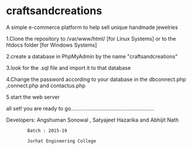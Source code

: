 # craftsandcreations
A simple e-commerce platform to help sell unique handmade jewelries

1.Clone the repository to /var/www/html/ [for Linux Systems] or to the htdocs folder [for Windows Systems]

2.create a database in PhpMyAdmin by the name "craftsandcreations"

3.look for the .sql file and import it to that database

4.Change the password according to your database in the dbconnect.php ,connect.php and contactus.php

5.start the web server

all set! you are ready to go........................................................

Developers: Angshuman Sonowal , Satyajeet Hazarika and Abhijit Nath

            Batch : 2015-19

            Jorhat Engineering College

